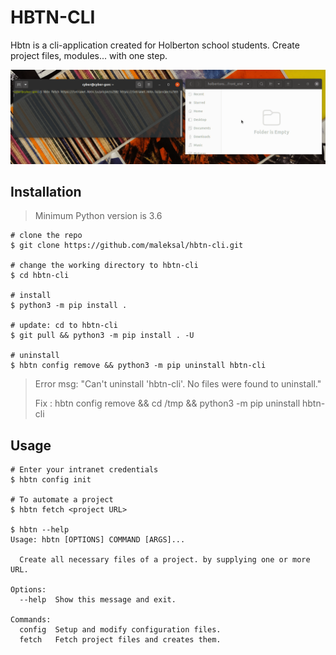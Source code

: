 # HBTN-CLI

Hbtn is a cli-application created for Holberton school students. Create project files, modules... with one step.

<img src="https://github.com/maleksal/hbtn-cli/blob/main/demo.gif"  style="zoom:150%;" />

## Installation

> Minimum Python version is 3.6

```console
# clone the repo
$ git clone https://github.com/maleksal/hbtn-cli.git

# change the working directory to hbtn-cli
$ cd hbtn-cli

# install
$ python3 -m pip install .

# update: cd to hbtn-cli
$ git pull && python3 -m pip install . -U

# uninstall
$ hbtn config remove && python3 -m pip uninstall hbtn-cli
```

> Error msg:  "Can't uninstall 'hbtn-cli'. No files were found to uninstall."
>
> Fix : hbtn config remove && cd /tmp && python3 -m pip uninstall hbtn-cli

## Usage

```console
# Enter your intranet credentials
$ hbtn config init

# To automate a project
$ hbtn fetch <project URL>

$ hbtn --help
Usage: hbtn [OPTIONS] COMMAND [ARGS]...

  Create all necessary files of a project. by supplying one or more URL.

Options:
  --help  Show this message and exit.

Commands:
  config  Setup and modify configuration files.
  fetch   Fetch project files and creates them.

```

